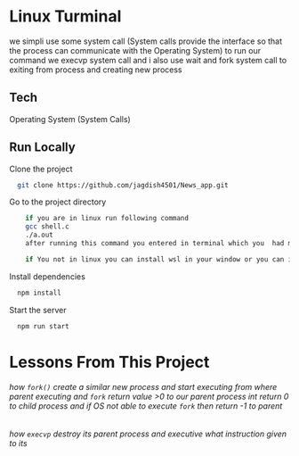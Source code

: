 
# Linux Turminal
we simpli use some system call (System calls provide the interface so that the process can communicate with the Operating System) to run our command we execvp system call and i also use wait and fork system call to exiting
 from process and creating new process

## Tech 
 Operating System (System Calls)


## Run Locally

Clone the project

```bash
  git clone https://github.com/jagdish4501/News_app.git
```

Go to the project directory  

```bash
    if you are in linux run following command
    gcc shell.c
    ./a.out 
    after running this command you entered in terminal which you  had made

    if You not in linux you can install wsl in your window or you can install linux in virtual machine
```

Install dependencies

```bash
  npm install
```

Start the server

```bash
  npm run start
```


# Lessons From This Project

###### how ```fork()``` create a similar new process and start executing from where parent executing and ```fork``` return value >0 to our parent process int return 0 to child process and if OS not able to execute ```fork``` then return -1 to parent 

### 
###### how ```execvp``` destroy its parent process and executive what instruction given to its 

